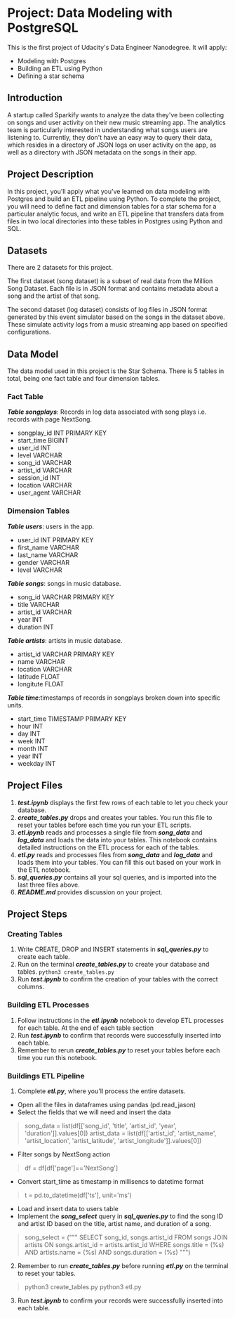 # Project: Data Modeling with PostgreSQL
This is the first project of Udacity's Data Engineer Nanodegree. It will apply:

- Modeling with Postgres
- Building an ETL using Python
- Defining a star schema

## Introduction
A startup called Sparkify wants to analyze the data they've been collecting on songs and user activity on their new music streaming app. The analytics team is particularly interested in understanding what songs users are listening to. Currently, they don't have an easy way to query their data, which resides in a directory of JSON logs on user activity on the app, as well as a directory with JSON metadata on the songs in their app.

## Project Description
In this project, you'll apply what you've learned on data modeling with Postgres and build an ETL pipeline using Python. To complete the project, you will need to define fact and dimension tables for a star schema for a particular analytic focus, and write an ETL pipeline that transfers data from files in two local directories into these tables in Postgres using Python and SQL.

## Datasets
There are 2 datasets for this project.

The first dataset (song dataset) is a subset of real data from the Million Song Dataset. Each file is in JSON format and contains metadata about a song and the artist of that song.

The second dataset (log dataset) consists of log files in JSON format generated by this event simulator based on the songs in the dataset above. These simulate activity logs from a music streaming app based on specified configurations.

## Data Model
The data model used in this project is the Star Schema. There is 5 tables in total, being one fact table and four dimension tables.

### Fact Table

***Table songplays***: Records in log data associated with song plays i.e. records with page NextSong.

- songplay_id INT PRIMARY KEY
- start_time BIGINT
- user_id INT
- level VARCHAR
- song_id VARCHAR
- artist_id VARCHAR
- session_id INT
- location VARCHAR
- user_agent VARCHAR

### Dimension Tables

***Table users***: users in the app.

- user_id INT PRIMARY KEY
- first_name VARCHAR
- last_name VARCHAR
- gender VARCHAR
- level VARCHAR

***Table songs***: songs in music database.

- song_id VARCHAR PRIMARY KEY
- title VARCHAR
- artist_id VARCHAR
- year INT
- duration INT

***Table artists***: artists in music database.

- artist_id VARCHAR PRIMARY KEY
- name VARCHAR
- location VARCHAR
- latitude FLOAT
- longitute FLOAT

***Table time***:timestamps of records in songplays broken down into specific units.

- start_time TIMESTAMP PRIMARY KEY
- hour INT
- day INT
- week INT 
- month INT
- year INT
- weekday INT

## Project Files

1. ***test.ipynb*** displays the first few rows of each table to let you check your database.
2. ***create_tables.py*** drops and creates your tables. You run this file to reset your tables before each time you run your ETL scripts.
3. ***etl.ipynb*** reads and processes a single file from ***song_data*** and ***log_data*** and loads the data into your tables. This notebook contains detailed instructions on the ETL process for each of the tables.
4. ***etl.py*** reads and processes files from ***song_data*** and ***log_data*** and loads them into your tables. You can fill this out based on your work in the ETL notebook.
5. ***sql_queries.py*** contains all your sql queries, and is imported into the last three files above.
6. ***README.md*** provides discussion on your project.

## Project Steps

### Creating Tables
1. Write CREATE, DROP and INSERT statements in ***sql_queries.py*** to create each table.
2. Run on the terminal ***create_tables.py*** to create your database and tables.
```python3 create_tables.py```
3. Run ***test.ipynb*** to confirm the creation of your tables with the correct columns.

### Building ETL Processes
1. Follow instructions in the ***etl.ipynb*** notebook to develop ETL processes for each table. At the end of each table section
2. Run ***test.ipynb*** to confirm that records were successfully inserted into each table. 
3. Remember to rerun ***create_tables.py*** to reset your tables before each time you run this notebook.

### Buildings ETL Pipeline
1. Complete ***etl.py***, where you'll process the entire datasets.
- Open all the files in dataframes using pandas (pd.read_jason)
- Select the fields that we will need and insert the data
> song_data = list(df[['song_id', 'title', 'artist_id', 'year', 'duration']].values[0])
> artist_data = list(df[['artist_id', 'artist_name', 'artist_location', 'artist_latitude', 'artist_longitude']].values[0])
- Filter songs by NextSong action
>  df = df[df['page']=='NextSong']
- Convert start_time as timestamp in millisencs to datetime format
> t = pd.to_datetime(df['ts'], unit='ms')
- Load and insert data to users table
- Implement the ***song_select*** query in ***sql_queries.py*** to find the song ID and artist ID based on the title, artist name, and duration of a song.
> song_select = ("""
SELECT song_id, songs.artist_id
FROM songs
JOIN artists
ON songs.artist_id = artists.artist_id
WHERE songs.title = (%s) AND artists.name = (%s) AND songs.duration = (%s)
""")
2. Remember to run ***create_tables.py*** before running ***etl.py*** on the terminal to reset your tables.
> python3 create_tables.py
> python3 etl.py
3. Run ***test.ipynb*** to confirm your records were successfully inserted into each table.
